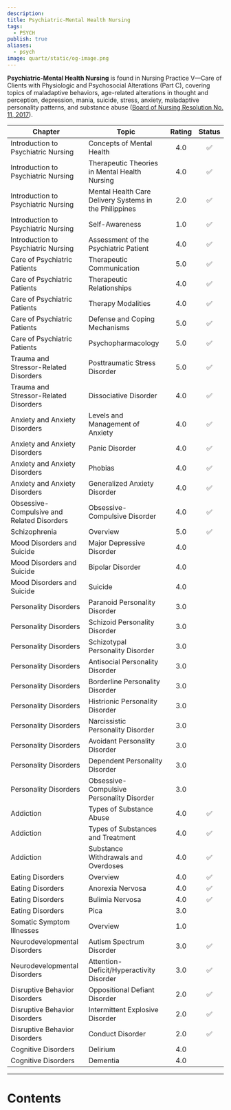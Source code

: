 ```yaml
---
description: 
title: Psychiatric-Mental Health Nursing
tags:
  - PSYCH
publish: true
aliases:
  - psych
image: quartz/static/og-image.png
---
```

**Psychiatric-Mental Health Nursing** is found in Nursing Practice V—Care of Clients with Physiologic and Psychosocial Alterations (Part C), covering topics of maladaptive behaviors, age-related alterations in thought and perception, depression, mania, suicide, stress, anxiety, maladaptive personality patterns, and substance abuse ([Board of Nursing Resolution No. 11, 2017](https://www.prc.gov.ph/uploaded/documents/PRB_BON_Reso2017-11.pdf)).

| Chapter                                    | Topic                                                  | Rating | Status |
| ------------------------------------------ | ------------------------------------------------------ | :----: | :----: |
| Introduction to Psychiatric Nursing        | Concepts of Mental Health                              |  4.0   |   ✅    |
| Introduction to Psychiatric Nursing        | Therapeutic Theories in Mental Health Nursing          |  4.0   |   ✅    |
| Introduction to Psychiatric Nursing        | Mental Health Care Delivery Systems in the Philippines |  2.0   |   ✅    |
| Introduction to Psychiatric Nursing        | Self-Awareness                                         |  1.0   |   ✅    |
| Introduction to Psychiatric Nursing        | Assessment of the Psychiatric Patient                  |  4.0   |   ✅    |
| Care of Psychiatric Patients               | Therapeutic Communication                              |  5.0   |   ✅    |
| Care of Psychiatric Patients               | Therapeutic Relationships                              |  4.0   |   ✅    |
| Care of Psychiatric Patients               | Therapy Modalities                                     |  4.0   |   ✅    |
| Care of Psychiatric Patients               | Defense and Coping Mechanisms                          |  5.0   |   ✅    |
| Care of Psychiatric Patients               | Psychopharmacology                                     |  5.0   |   ✅    |
| Trauma and Stressor-Related Disorders      | Posttraumatic Stress Disorder                          |  5.0   |   ✅    |
| Trauma and Stressor-Related Disorders      | Dissociative Disorder                                  |  4.0   |   ✅    |
| Anxiety and Anxiety Disorders              | Levels and Management of Anxiety                       |  4.0   |   ✅    |
| Anxiety and Anxiety Disorders              | Panic Disorder                                         |  4.0   |   ✅    |
| Anxiety and Anxiety Disorders              | Phobias                                                |  4.0   |   ✅    |
| Anxiety and Anxiety Disorders              | Generalized Anxiety Disorder                           |  4.0   |   ✅    |
| Obsessive-Compulsive and Related Disorders | Obsessive-Compulsive Disorder                          |  4.0   |   ✅    |
| Schizophrenia                              | Overview                                               |  5.0   |   ✅    |
| Mood Disorders and Suicide                 | Major Depressive Disorder                              |  4.0   |        |
| Mood Disorders and Suicide                 | Bipolar Disorder                                       |  4.0   |        |
| Mood Disorders and Suicide                 | Suicide                                                |  4.0   |        |
| Personality Disorders                      | Paranoid Personality Disorder                          |  3.0   |        |
| Personality Disorders                      | Schizoid Personality Disorder                          |  3.0   |        |
| Personality Disorders                      | Schizotypal Personality Disorder                       |  3.0   |        |
| Personality Disorders                      | Antisocial Personality Disorder                        |  3.0   |        |
| Personality Disorders                      | Borderline Personality Disorder                        |  3.0   |        |
| Personality Disorders                      | Histrionic Personality Disorder                        |  3.0   |        |
| Personality Disorders                      | Narcissistic Personality Disorder                      |  3.0   |        |
| Personality Disorders                      | Avoidant Personality Disorder                          |  3.0   |        |
| Personality Disorders                      | Dependent Personality Disorder                         |  3.0   |        |
| Personality Disorders                      | Obsessive-Compulsive Personality Disorder              |  3.0   |        |
| Addiction                                  | Types of Substance Abuse                               |  4.0   |   ✅    |
| Addiction                                  | Types of Substances and Treatment                      |  4.0   |   ✅    |
| Addiction                                  | Substance Withdrawals and Overdoses                    |  4.0   |   ✅    |
| Eating Disorders                           | Overview                                               |  4.0   |   ✅    |
| Eating Disorders                           | Anorexia Nervosa                                       |  4.0   |   ✅    |
| Eating Disorders                           | Bulimia Nervosa                                        |  4.0   |   ✅    |
| Eating Disorders                           | Pica                                                   |  3.0   |        |
| Somatic Symptom Illnesses                  | Overview                                               |  1.0   |        |
| Neurodevelopmental Disorders               | Autism Spectrum Disorder                               |  3.0   |   ✅    |
| Neurodevelopmental Disorders               | Attention-Deficit/Hyperactivity Disorder               |  3.0   |   ✅    |
| Disruptive Behavior Disorders              | Oppositional Defiant Disorder                          |  2.0   |   ✅    |
| Disruptive Behavior Disorders              | Intermittent Explosive Disorder                        |  2.0   |   ✅    |
| Disruptive Behavior Disorders              | Conduct Disorder                                       |  2.0   |   ✅    |
| Cognitive Disorders                        | Delirium                                               |  4.0   |        |
| Cognitive Disorders                        | Dementia                                               |  4.0   |        |

___

# Contents
